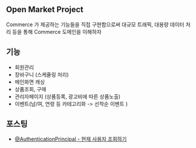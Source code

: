 ## Open Market Project
Commerce 가 제공하는 기능들을 직접 구현함으로써 대규모 트래픽, 대용량 데이터 처리 등을 통해 Commerce 도메인을 이해하자

## 기능 
- 회원관리 
- 장바구니 (스케쥴링 처리)
- 메인화면 캐싱 
- 상품조회, 구매
- 관리자페이지 (상품등록, 광고비에 따른 상품노출)
- 이벤트(남/여, 연령 등 카테고리화 -> 선착순 이벤트 )
 
## 포스팅
- [@AuthenticationPrincipal - 현재 사용자 조회하기](https://jjeda.tistory.com/7) 